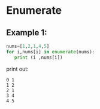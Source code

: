 # Enumerate

## Example 1:
```python
nums=[1,2,1,4,5]
for i,nums[i] in enumerate(nums): 
   print (i ,nums[i])
```
print out:
```
0 1
1 2
2 1
3 4
4 5
```
